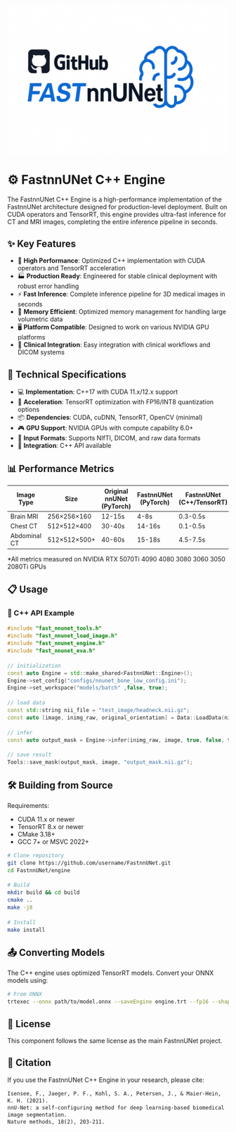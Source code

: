 <div align="center">
  <img src="../docs/assets/fastnnunet-logo.png" alt="FastnnUNet Logo" width="600">
</div>

# ⚙️ FastnnUNet C++ Engine

The FastnnUNet C++ Engine is a high-performance implementation of the FastnnUNet architecture designed for production-level deployment. Built on CUDA operators and TensorRT, this engine provides ultra-fast inference for CT and MRI images, completing the entire inference pipeline in seconds.

## ✨ Key Features

- 🚀 **High Performance**: Optimized C++ implementation with CUDA operators and TensorRT acceleration
- 🏭 **Production Ready**: Engineered for stable clinical deployment with robust error handling
- ⚡ **Fast Inference**: Complete inference pipeline for 3D medical images in seconds
- 💾 **Memory Efficient**: Optimized memory management for handling large volumetric data
- 🖥️ **Platform Compatible**: Designed to work on various NVIDIA GPU platforms
- 🏥 **Clinical Integration**: Easy integration with clinical workflows and DICOM systems

## 🔧 Technical Specifications

- 💻 **Implementation**: C++17 with CUDA 11.x/12.x support
- 🚄 **Acceleration**: TensorRT optimization with FP16/INT8 quantization options
- 📦 **Dependencies**: CUDA, cuDNN, TensorRT, OpenCV (minimal)
- 🎮 **GPU Support**: NVIDIA GPUs with compute capability 6.0+
- 📄 **Input Formats**: Supports NIfTI, DICOM, and raw data formats
- 🔌 **Integration**: C++ API available

## 📊 Performance Metrics

| Image Type | Size | Original nnUNet (PyTorch) | FastnnUNet (PyTorch) | FastnnUNet (C++/TensorRT) |
|------------|------|--------------------------|---------------------|--------------------------|
| Brain MRI  | 256×256×160 | 12-15s | 4-8s | 0.3-0.5s |
| Chest CT   | 512×512×400 | 30-40s | 14-16s | 0.1-0.5s |
| Abdominal CT | 512×512×500+ | 40-60s | 15-18s | 4.5-7.5s |

*All metrics measured on NVIDIA RTX 5070Ti 4090 4080 3080 3060 3050 2080Ti GPUs

## 📋 Usage

### 💼 C++ API Example

```cpp
#include "fast_nnunet_tools.h"
#include "fast_nnunet_load_image.h"
#include "fast_nnunet_engine.h"
#include "fast_nnunet_eva.h"

// initialization
const auto Engine = std::make_shared<FastnnUNet::Engine>();
Engine->set_config("configs/nnunet_bone_low_config.ini");
Engine->set_workspace("models/batch" ,false, true);

// load data
const std::string nii_file = "test_image/headneck.nii.gz";
const auto [image, inimg_raw, original_orientation] = Data::LoadData(nii_file);

// infer
const auto output_mask = Engine->infer(inimg_raw, image, true, false, true);

// save result
Tools::save_mask(output_mask, image, "output_mask.nii.gz");
```

## 🛠️ Building from Source

Requirements:
- CUDA 11.x or newer
- TensorRT 8.x or newer
- CMake 3.18+
- GCC 7+ or MSVC 2022+

```bash
# Clone repository
git clone https://github.com/username/FastnnUNet.git
cd FastnnUNet/engine

# Build
mkdir build && cd build
cmake ..
make -j8

# Install
make install
```

## 📤 Converting Models

The C++ engine uses optimized TensorRT models. Convert your ONNX models using:

```bash
# From ONNX
trtexec --onnx path/to/model.onnx --saveEngine engine.trt --fp16 --shapes=input:batch_size x 1 x D x H x W(enable batch infer)
```

## 📜 License

This component follows the same license as the main FastnnUNet project.

## 📝 Citation

If you use the FastnnUNet C++ Engine in your research, please cite:

```
Isensee, F., Jaeger, P. F., Kohl, S. A., Petersen, J., & Maier-Hein, K. H. (2021). 
nnU-Net: a self-configuring method for deep learning-based biomedical image segmentation. 
Nature methods, 18(2), 203-211.
``` 
